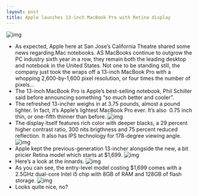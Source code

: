 ```yaml
---
layout: post
title: Apple launches 13-inch MacBook Pro with Retina display
---
```

![img](http://media.idownloadblog.com/wp-content/uploads/2012/10/New-13-inch-MacBook-Pro.jpg)
* As expected, Apple here at San Jose’s California Theatre shared some news regarding Mac notebooks. AS MacBooks continue to outgrow the PC industry sixth year in a row, they remain both the leading desktop and notebook in the United States. Not one to be standing still, the company just took the wraps off a 13-inch MacBook Pro with a whopping 2,600-by-1,600 pixel resolution, or four times the number of pixels…
* The 13-inch MacBook Pro is Apple’s best-selling notebook, Phil Schiller said before announcing something “so much better and cooler”.
* The refreshed 13-incher weighs in at 3.75 pounds, almost a pound lighter. In fact, it’s Apple’s lightest MacBook Pro ever. It’s also  0.75 inch thin, or one-fifth thinner than before.
![img](http://media.idownloadblog.com/wp-content/uploads/2012/10/Mac-image-003.jpg)
* The display itself features rich color with deeper blacks, a 29 percent higher contrast ratio, 300 nits brigthness and 75 percent reduced reflection. It also has IPS technology for 178-degree viewing angle.
![img](http://media.idownloadblog.com/wp-content/uploads/2012/10/Mac-image-005.jpg)
* Apple kept the previous-generation 13-incher alongside the new, a bit pricier Retina model which starts at $1,699.
![img](http://media.idownloadblog.com/wp-content/uploads/2012/10/Mac-image-004.jpg)
* Here’s a look at the innards.
![img](http://media.idownloadblog.com/wp-content/uploads/2012/10/Mac-image-007.jpg)
* As you can see, the entry-level model costing $1,699 comes with a 2.5GHz dual-core Intel i5 chip with 8GB of RAM and 128GB of flash storage.
![img](http://media.idownloadblog.com/wp-content/uploads/2012/10/Mac-image-008.jpg)
* Looks quite nice, no?

